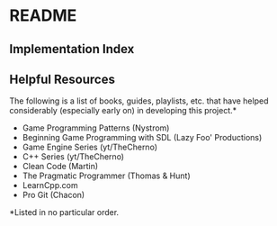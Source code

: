 # README

## Implementation Index

## Helpful Resources

The following is a list of books, guides, playlists, etc. that have helped considerably (especially early on) in developing this project.*

- Game Programming Patterns (Nystrom)
- Beginning Game Programming with SDL (Lazy Foo' Productions)
- Game Engine Series (yt/TheCherno)
- C++ Series (yt/TheCherno)
- Clean Code (Martin)
- The Pragmatic Programmer (Thomas & Hunt)
- LearnCpp.com
- Pro Git (Chacon)

*Listed in no particular order.